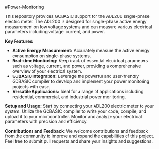 #Power-Monitoring

This repository provides GCBASIC support for the ADL200 single-phase electric meter. The ADL200 is designed for single-phase active energy measurement on low voltage systems and can measure various electrical parameters including voltage, current, and power.

**Key Features:**
- **Active Energy Measurement:** Accurately measure the active energy consumption on single-phase systems.
- **Real-time Monitoring:** Keep track of essential electrical parameters such as voltage, current, and power, providing a comprehensive overview of your electrical system.
- **GCBASIC Integration:** Leverage the powerful and user-friendly GCBASIC compiler to develop and implement your power monitoring projects with ease.
- **Versatile Applications:** Ideal for a range of applications including residential, commercial, and industrial power monitoring.

**Setup and Usage:**
Start by connecting your ADL200 electric meter to your system. Utilize the GCBASIC compiler to write your code, compile, and upload it to your microcontroller. Monitor and analyze your electrical parameters with precision and efficiency.

**Contributions and Feedback:**
We welcome contributions and feedback from the community to improve and expand the capabilities of this project. Feel free to submit pull requests and share your insights and suggestions.

